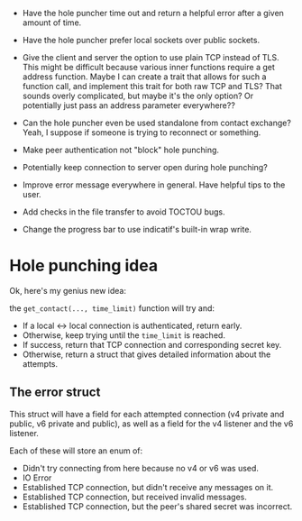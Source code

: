 - Have the hole puncher time out and return a helpful error after a given amount of time.
- Have the hole puncher prefer local sockets over public sockets.

- Give the client and server the option to use plain TCP instead of TLS.
This might be difficult because various inner functions require a get address function.
Maybe I can create a trait that allows for such a function call, and implement this trait
for both raw TCP and TLS? That sounds overly complicated, but maybe it's the only option?
Or potentially just pass an address parameter everywhere??

- Can the hole puncher even be used standalone from contact exchange? Yeah, I suppose
if someone is trying to reconnect or something.

- Make peer authentication not "block" hole punching.

- Potentially keep connection to server open during hole punching?


- Improve error message everywhere in general. Have helpful tips to the user.
- Add checks in the file transfer to avoid TOCTOU bugs.
- Change the progress bar to use indicatif's built-in wrap write.

# Hole punching idea

Ok, here's my genius new idea:

the `get_contact(..., time_limit)` function will try and:

- If a local <-> local connection is authenticated, return early.
- Otherwise, keep trying until the `time_limit` is reached.
- If success, return that TCP connection and corresponding secret key.
- Otherwise, return a struct that gives detailed information about the attempts.

## The error struct

This struct will have a field for each attempted connection (v4 private and public, v6 private and public),
as well as a field for the v4 listener and the v6 listener.

Each of these will store an enum of:
- Didn't try connecting from here because no v4 or v6 was used.
- IO Error
- Established TCP connection, but didn't receive any messages on it.
- Established TCP connection, but received invalid messages.
- Established TCP connection, but the peer's shared secret was incorrect.